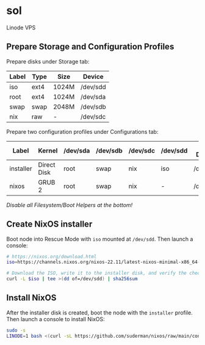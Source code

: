# sol

Linode VPS

## Prepare Storage and Configuration Profiles

Prepare disks under Storage tab:

| Label  | Type    | Size  | Device   |
| ------ | ------- | ----- | -------- |
| iso    | ext4    | 1024M | /dev/sdd |
| root   | ext4    | 1024M | /dev/sda |
| swap   | swap    | 2048M | /dev/sdb |
| nix    | raw     | -     | /dev/sdc |


Prepare two configuration profiles under Configurations tab:

| Label     | Kernel      | /dev/sda | /dev/sdb | /dev/sdc | /dev/sdd | Root Device |
| --------- | ----------- | -------- | -------- | -------- | -------- | ----------- |
| installer | Direct Disk | root     | swap     | nix      | iso      | /dev/sdd    |
| nixos     | GRUB 2      | root     | swap     | nix      | -        | /dev/sda    |

*Disable all Filesystem/Boot Helpers at the bottom!*

## Create NixOS installer

Boot node into Rescue Mode with `iso` mounted at `/dev/sdd`. Then launch a console:

```zsh
# https://nixos.org/download.html
iso=https://channels.nixos.org/nixos-22.11/latest-nixos-minimal-x86_64-linux.iso

# Download the ISO, write it to the installer disk, and verify the checksum:
curl -L $iso | tee >(dd of=/dev/sdd) | sha256sum
```

## Install NixOS

After the installer disk is created, boot the node with the `installer` profile. 
Then launch a console to install NixOS:

```zsh
sudo -s
LINODE=1 bash <(curl -sL https://github.com/suderman/nixos/raw/main/configurations/bare/install.sh)
```
